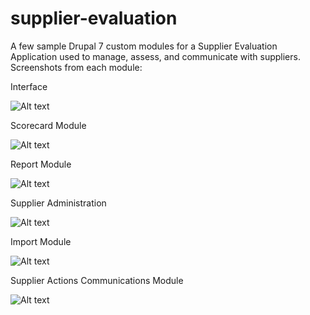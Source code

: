 # supplier-evaluation
A few sample Drupal 7 custom modules for a Supplier Evaluation Application used to manage, assess, and communicate with suppliers. Screenshots from each module:

Interface

![Alt text](/../Screenshots/Sample%20Application%20Interface.PNG?raw=true "Scorecard")


Scorecard Module

![Alt text](/../Screenshots/Sample%20from%20Scorecard%20Module.PNG?raw=true "Scorecard")


Report Module

![Alt text](/../Screenshots/Sample%20from%20Report%20Module.PNG?raw=true "Scorecard Due Report")


Supplier Administration

![Alt text](/../Screenshots/Sample%20from%20Supplier%20Administration%20Module.PNG?raw=true "Supplier Admin List")


Import Module

![Alt text](/../Screenshots/Sample%20from%20Import%20Module.PNG?raw=true "Delivery Import Result")


Supplier Actions Communications Module

![Alt text](/../Screenshots/Sample%20from%20SAC%20Module.PNG?raw=true "Concern Incident")
